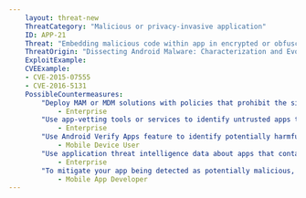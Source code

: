 ```yaml
---
    layout: threat-new
    ThreatCategory: "Malicious or privacy-invasive application"
    ID: APP-21
    Threat: "Embedding malicious code within app in encrypted or obfuscated form, then decrypting or deobfuscating and executing at runtime to evade app vetting"
    ThreatOrigin: "Dissecting Android Malware: Characterization and Evolution [^85]"
    ExploitExample:
    CVEExample:
    - CVE-2015-07555
    - CVE-2016-5131
    PossibleCountermeasures:
        "Deploy MAM or MDM solutions with policies that prohibit the side-loading of apps, which may bypass security checks on the app.":
            - Enterprise
        "Use app-vetting tools or services to identify untrusted apps that contain encrypted or obfuscated code.":
            - Enterprise
        "Use Android Verify Apps feature to identify potentially harmful apps.":
            - Mobile Device User
        "Use application threat intelligence data about apps that contain encrypted or obfuscated code":
            - Enterprise
        "To mitigate your app being detected as potentially malicious, do not arbitrarily encrypt or obfuscate code.":
            - Mobile App Developer
---
```

